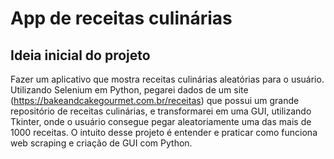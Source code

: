 # App de receitas culinárias

## Ideia inicial do projeto

Fazer um aplicativo que mostra receitas culinárias aleatórias para o usuário. Utilizando Selenium em Python, pegarei dados de um site (https://bakeandcakegourmet.com.br/receitas) que possui um grande repositório de receitas culinárias, e transformarei em uma GUI, utilizando Tkinter, onde o usuário consegue pegar aleatoriamente uma das mais de 1000 receitas. O intuito desse projeto é entender e praticar como funciona web scraping e criação de GUI com Python.
